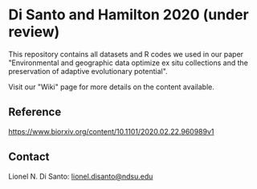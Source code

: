 # Di Santo and Hamilton 2020 (under review)
This repository contains all datasets and R codes we used in our paper "Environmental and geographic data optimize ex situ collections and the preservation of adaptive evolutionary potential".

Visit our "Wiki" page for more details on the content available.

## Reference
https://www.biorxiv.org/content/10.1101/2020.02.22.960989v1

## Contact
Lionel N. Di Santo: lionel.disanto@ndsu.edu
